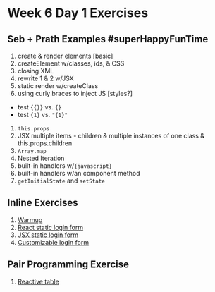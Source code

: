 # Week 6 Day 1 Exercises

## Seb + Prath Examples #superHappyFunTime

1. create & render elements [basic]
1. createElement w/classes, ids, & CSS
1. closing XML
1. rewrite 1 & 2 w/JSX
1. static render w/createClass
1. using curly braces to inject JS [styles?]
  - test `{{}}` vs. `{}`
  - test `{1}` vs. `"{1}"`
1. `this.props`
1. JSX multiple items - children & multiple instances of one class & this.props.children
1. `Array.map`
1. Nested Iteration
1. built-in handlers w/`{javascript}`
1. built-in handlers w/an component method
1. `getInitialState` and `setState`

## Inline Exercises

1. [Warmup](warmup/README.md)
1. [React static login form](static-login/README.md)
1. [JSX static login form](jsx-login/README.md)
1. [Customizable login form](custom-login/README.md)

## Pair Programming Exercise

1. [Reactive table](https://github.com/horizons-school-of-technology/reactive-table/blob/master/README.md)
